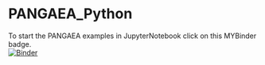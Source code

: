 # PANGAEA_Python
To start the PANGAEA examples in JupyterNotebook click on this MYBinder badge.\
[![Binder](https://mybinder.org/badge_logo.svg)](https://mybinder.org/v2/gh/PangaeaMO/PANGAEA_Python/HEAD)
